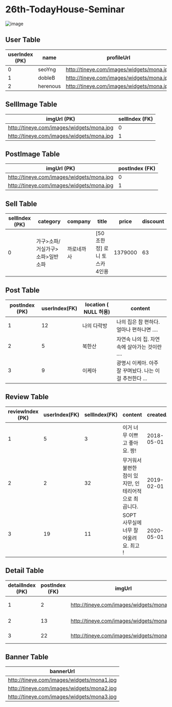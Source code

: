 # 26th-TodayHouse-Seminar

![image](https://user-images.githubusercontent.com/37873745/83325452-4b9c6400-a2a7-11ea-8128-2d8bc5e51df0.png)

## User Table

| userIndex (PK) | name | profileUrl |
|------|---|---|
|0|seoYng|http://tineye.com/images/widgets/mona.jpg|
|1|dobleB|http://tineye.com/images/widgets/mona.jpg|
|2|herenous|http://tineye.com/images/widgets/mona.jpg|


## SellImage Table

| imgUrl (PK) | sellIndex (FK) |
|------|---|
|http://tineye.com/images/widgets/mona.jpg|0|
|http://tineye.com/images/widgets/mona.jpg|1|



## PostImage Table

| imgUrl (PK) | postIndex (FK) |
|------|---|
|http://tineye.com/images/widgets/mona.jpg|0|
|http://tineye.com/images/widgets/mona.jpg|1|


## Sell Table

| sellIndex (PK) | category | company | title | price | discount | 
|------|---|------|---|------|---|
|0|가구>소파/거실가구>소파>일반소파|까로네까사|[50조한정] 로니 토스카 4인용 |1379000|63|


## Post Table

| postIndex (PK) | userIndex(FK) | location ( NULL 허용) | content |
| ---- | ---- | ---- | --- |
|1|12|나의 다락방| 나의 집은 참 편하다. 얼마나 편하냐면 .... | 
|2|5|북한산| 자연속 나의 집. 자연 속에 살아가는 것이란 .... | 
|3|9|이케아| 광명시 이케아. 아주 잘 꾸며놨다. 나는 이걸 추천한다 ...| 


## Review Table

| reviewIndex (PK) | userIndex(FK) | sellIndex(FK) | content | createdAt |
| --- | --- | --- | --- | --- |
|1|5|3|이거 너무 이쁘고 좋아요. 짱!|2018-05-01|
|2|2|32|무거워서 불편한 점이 있지만, 인테리어적으로 최곱니다.|2019-02-01|
|3|19|11|SOPT 사무실에 너무 잘어울려요. 최고 !|2020-05-01|


## Detail Table

| detailIndex (PK) | postIndex (FK) | imgUrl |  company | price | content |
| --- | --- | --- | --- | --- | --- |
|1|2|http://tineye.com/images/widgets/mona.jpg|BB company|56000|산 속 의자|
|2|13|http://tineye.com/images/widgets/mona.jpg|SOPT company|99000|Virtual Desk|
|3|22|http://tineye.com/images/widgets/mona.jpg|IKEA|23000|IKEA Light|

## Banner Table
| bannerUrl |
| --- |
| http://tineye.com/images/widgets/mona1.jpg |
| http://tineye.com/images/widgets/mona2.jpg |
| http://tineye.com/images/widgets/mona3.jpg |



